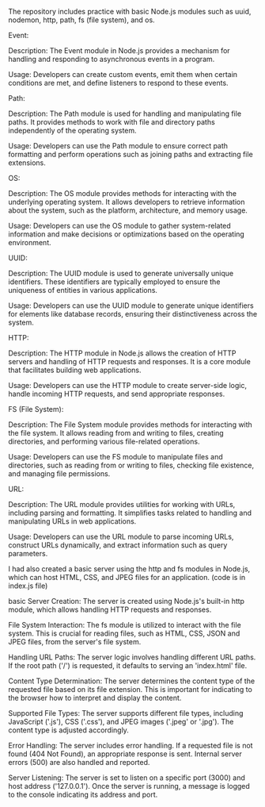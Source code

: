 The repository includes practice with basic Node.js modules such as uuid, nodemon, http, path, fs (file system), and os.

Event:

Description: The Event module in Node.js provides a mechanism for handling and responding to asynchronous events in a program.

Usage: Developers can create custom events, emit them when certain conditions are met, and define listeners to respond to these events.


Path:

Description: The Path module is used for handling and manipulating file paths. It provides methods to work with file and directory paths independently of the operating system.

Usage: Developers can use the Path module to ensure correct path formatting and perform operations such as joining paths and extracting file extensions.


OS:

Description: The OS module provides methods for interacting with the underlying operating system. It allows developers to retrieve information about the system, such as the platform, architecture, and memory usage.

Usage: Developers can use the OS module to gather system-related information and make decisions or optimizations based on the operating environment.


UUID:

Description: The UUID module is used to generate universally unique identifiers. These identifiers are typically employed to ensure the uniqueness of entities in various applications.

Usage: Developers can use the UUID module to generate unique identifiers for elements like database records, ensuring their distinctiveness across the system.


HTTP:

Description: The HTTP module in Node.js allows the creation of HTTP servers and handling of HTTP requests and responses. It is a core module that facilitates building web applications.

Usage: Developers can use the HTTP module to create server-side logic, handle incoming HTTP requests, and send appropriate responses.


FS (File System):

Description: The File System module provides methods for interacting with the file system. It allows reading from and writing to files, creating directories, and performing various file-related operations.

Usage: Developers can use the FS module to manipulate files and directories, such as reading from or writing to files, checking file existence, and managing file permissions.


URL:

Description: The URL module provides utilities for working with URLs, including parsing and formatting. It simplifies tasks related to handling and manipulating URLs in web applications.

Usage: Developers can use the URL module to parse incoming URLs, construct URLs dynamically, and extract information such as query parameters.



I had also created a basic server using the http and fs modules in Node.js, which can host HTML, CSS, and JPEG files for an application. (code is in index.js file) 

basic Server Creation:
The server is created using Node.js's built-in http module, which allows handling HTTP requests and responses.

File System Interaction:
The fs module is utilized to interact with the file system. This is crucial for reading files, such as HTML, CSS, JSON  and JPEG files, from the server's file system.

Handling URL Paths:
The server logic involves handling different URL paths. If the root path ('/') is requested, it defaults to serving an 'index.html' file.

Content Type Determination:
The server determines the content type of the requested file based on its file extension. This is important for indicating to the browser how to interpret and display the content.

Supported File Types:
The server supports different file types, including JavaScript ('.js'), CSS ('.css'), and JPEG images ('.jpeg' or '.jpg'). The content type is adjusted accordingly.

Error Handling:
The server includes error handling. If a requested file is not found (404 Not Found), an appropriate response is sent. Internal server errors (500) are also handled and reported.

Server Listening:
The server is set to listen on a specific port (3000) and host address ('127.0.0.1'). Once the server is running, a message is logged to the console indicating its address and port.
